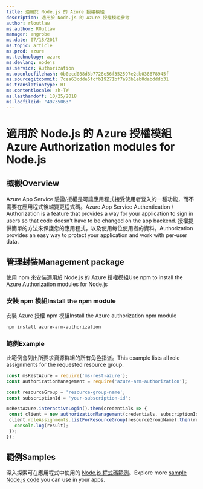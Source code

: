 ```yaml
---
title: 適用於 Node.js 的 Azure 授權模組
description: 適用於 Node.js 的 Azure 授權模組參考
author: rloutlaw
ms.author: ROutlaw
manager: angrobe
ms.date: 07/18/2017
ms.topic: article
ms.prod: azure
ms.technology: azure
ms.devlang: nodejs
ms.service: Authorization
ms.openlocfilehash: 0b0ecd088d8b7728e56f352597e2db038678945f
ms.sourcegitcommit: 7cea63cdde5fcfb19271bf7a93b1eb0dabdddb31
ms.translationtype: HT
ms.contentlocale: zh-TW
ms.lasthandoff: 10/25/2018
ms.locfileid: "49735063"
---
```

# <a name="azure-authorization-modules-for-nodejs"></a><span data-ttu-id="020a1-103">適用於 Node.js 的 Azure 授權模組</span><span class="sxs-lookup"><span data-stu-id="020a1-103">Azure Authorization modules for Node.js</span></span>

## <a name="overview"></a><span data-ttu-id="020a1-104">概觀</span><span class="sxs-lookup"><span data-stu-id="020a1-104">Overview</span></span>

<span data-ttu-id="020a1-105">Azure App Service 驗證/授權是可讓應用程式接受使用者登入的一種功能，而不需要在應用程式後端變更程式碼。</span><span class="sxs-lookup"><span data-stu-id="020a1-105">Azure App Service Authentication / Authorization is a feature that provides a way for your application to sign in users so that code doesn't have to be changed on the app backend.</span></span> <span data-ttu-id="020a1-106">授權提供簡單的方法來保護您的應用程式，以及使用每位使用者的資料。</span><span class="sxs-lookup"><span data-stu-id="020a1-106">Authorization provides an easy way to protect your application and work with per-user data.</span></span>

## <a name="management-package"></a><span data-ttu-id="020a1-107">管理封裝</span><span class="sxs-lookup"><span data-stu-id="020a1-107">Management package</span></span>

<span data-ttu-id="020a1-108">使用 npm 來安裝適用於 Node.js 的 Azure 授權模組</span><span class="sxs-lookup"><span data-stu-id="020a1-108">Use npm to install the Azure Authorization modules for Node.js</span></span>

### <a name="install-the-npm-module"></a><span data-ttu-id="020a1-109">安裝 npm 模組</span><span class="sxs-lookup"><span data-stu-id="020a1-109">Install the npm module</span></span>

<span data-ttu-id="020a1-110">安裝 Azure 授權 npm 模組</span><span class="sxs-lookup"><span data-stu-id="020a1-110">Install the Azure authorization npm module</span></span>

```bash
npm install azure-arm-authorization
```

### <a name="example"></a><span data-ttu-id="020a1-111">範例</span><span class="sxs-lookup"><span data-stu-id="020a1-111">Example</span></span>

<span data-ttu-id="020a1-112">此範例會列出所要求資源群組的所有角色指派。</span><span class="sxs-lookup"><span data-stu-id="020a1-112">This example lists all role assignments for the requested resource group.</span></span>

```javascript
const msRestAzure = require('ms-rest-azure');
const authorizationManagement = require('azure-arm-authorization');

const resourceGroup = 'resource-group-name';
const subscriptionId = 'your-subscription-id';

msRestAzure.interactiveLogin().then(credentials => {
 const client = new authorizationManagement(credentials, subscriptionId);
 client.roleAssignments.listForResourceGroup(resourceGroupName).then(result => {
   console.log(result);
 });
});
```

## <a name="samples"></a><span data-ttu-id="020a1-113">範例</span><span class="sxs-lookup"><span data-stu-id="020a1-113">Samples</span></span>

<span data-ttu-id="020a1-114">深入探索可在應用程式中使用的 [Node.js 程式碼範例](https://azure.microsoft.com/resources/samples/?platform=nodejs)。</span><span class="sxs-lookup"><span data-stu-id="020a1-114">Explore more [sample Node.js code](https://azure.microsoft.com/resources/samples/?platform=nodejs) you can use in your apps.</span></span>
